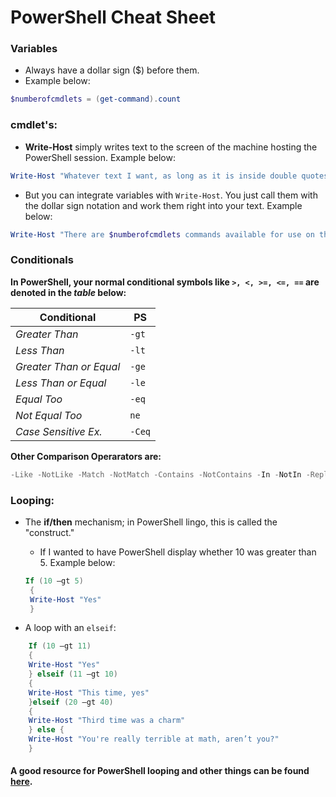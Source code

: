 # PowerShell Cheat Sheet

### Variables
  * Always have a dollar sign ($) before them.
  * Example below:
  ```PowerShell
  $numberofcmdlets = (get-command).count
  ```

### cmdlet's:
  * **Write-Host** simply writes text to the screen of the machine hosting the PowerShell session. Example below:
  ```PowerShell
  Write-Host "Whatever text I want, as long as it is inside double quotes."
  ```
  * But you can integrate variables with `Write-Host`. You just call them with the dollar sign notation and work them right into your text. Example below:
  ```PowerShell
  Write-Host "There are $numberofcmdlets commands available for use on this system."
  ```
### Conditionals
**In PowerShell, your normal conditional symbols like `>, <, >=, <=, ==` are denoted in the _table_ below:**

Conditional | PS 
--- | --- 
*Greater Than* | `-gt` 
*Less Than* | `-lt`
*Greater Than or Equal* | `-ge`
*Less Than or Equal* | `-le` 
*Equal Too* | `-eq`
*Not Equal Too* | `ne`
*Case Sensitive Ex.* | `-Ceq`

**Other Comparison Operarators are:** 
```PowerShell
-Like -NotLike -Match -NotMatch -Contains -NotContains -In -NotIn -Replace
```
### Looping:
  * The **if/then** mechanism; in PowerShell lingo, this is called the "construct."
    * If I wanted to have PowerShell display whether 10 was greater than 5. Example below:
    
    ```PowerShell
    If (10 –gt 5)
     {
     Write-Host "Yes"
     }
     ```
   * A loop with an `elseif`:
    
```PowerShell
    If (10 –gt 11)
    {
    Write-Host "Yes"
    } elseif (11 –gt 10)
    {
    Write-Host "This time, yes"
    }elseif (20 –gt 40)
    {
    Write-Host "Third time was a charm"
    } else {
    Write-Host "You're really terrible at math, aren’t you?"
    }
```
    
#### A good resource for PowerShell looping and other things can be found [here](http://www.computerperformance.co.uk/powershell/powershell_loops.htm).
